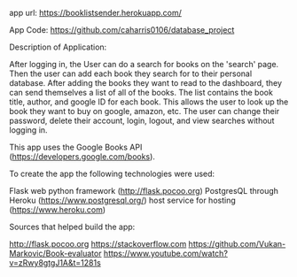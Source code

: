 app url:
https://booklistsender.herokuapp.com/

App Code:
https://github.com/caharris0106/database_project

Description of Application:

After logging in, the User can do a search for books on the 'search' page. Then
the user can add each book they search for to their personal database. After
adding the books they want to read to the dashboard, they can send themselves a
list of all of the books. The list contains the book title, author, and google ID
for each book. This allows the user to look up the book they want to buy on google, amazon,
etc. The user can change their password, delete their account, login, logout, and
view searches without logging in.

This app uses the Google Books API (https://developers.google.com/books).

To create the app the following technologies were used:

Flask web python framework (http://flask.pocoo.org)
PostgresQL through Heroku (https://www.postgresql.org/)
host service for hosting (https://www.heroku.com)

Sources that helped build the app:

http://flask.pocoo.org
https://stackoverflow.com
https://github.com/Vukan-Markovic/Book-evaluator
https://www.youtube.com/watch?v=zRwy8gtgJ1A&t=1281s
